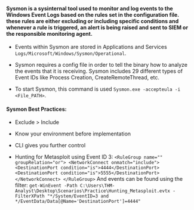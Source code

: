 #### Sysmon is a sysinternal tool used to monitor and log events to the Windows Event Logs based on the rules set in the configuration file. these rules are either excluding or including specific conditions and whenever a rule is triggered, an alert is being raised and sent to SIEM or the responsible monitoring agent.

- Events within Sysmon are stored in Applications and Services `Logs/Microsoft/Windows/Sysmon/Operational`.

- Sysmon requires a config file in order to tell the binary how to analyze the events that it is receiving. Sysmon includes 29 different types of Event IDs like Process Creation, CreateRemoteThread, etc.

- To start Sysmon, this command is used `Sysmon.exe -accepteula -i <File_PATH>`.

#### Sysmon Best Practices:
- Exclude > Include
- Know your environment before implementation
- CLI gives you further control

- Hunting for Metasploit using Event ID 3:
  `
  <RuleGroup name="" groupRelation="or">
	<NetworkConnect onmatch="include">
		<DestinationPort condition="is">4444</DestinationPort>
		<DestinationPort condition="is">5555</DestinationPort>
	</NetworkConnect>
  </RuleGroup>
  `
And events can be found using the filter: `get-WinEvent -Path C:\Users\THM-Analyst\Desktop\Scenarios\Practice\Hunting_Metasploit.evtx -FilterXPath "*/System/EventID=3 and */EventData/Data[@Name='DestinationPort']=4444"`



